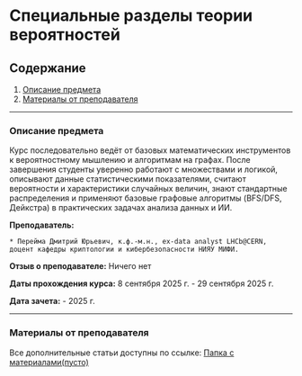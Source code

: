 # Специальные разделы теории вероятностей

## Содержание
1. [Описание предмета](#описание-предмета)
2. [Материалы от преподавателя](#материалы-от-преподавателя)

---

### Описание предмета

Курс последовательно ведёт от базовых математических инструментов к вероятностному мышлению и алгоритмам на графах. После завершения студенты уверенно работают с множествами и логикой, описывают данные статистическими показателями, считают вероятности и характеристики случайных величин, знают стандартные распределения и применяют базовые графовые алгоритмы (BFS/DFS, Дейкстра) в практических задачах анализа данных и ИИ.

**Преподаватель:**

    * Перейма Дмитрий Юрьевич, к.ф.-м.н., ex-data analyst LHCb@CERN, доцент кафедры криптологии и кибербезопасности НИЯУ МИФИ.

**Отзыв о преподавателе:** Ничего нет

**Даты прохождения курса:** 8 сентября 2025 г. - 29 сентября 2025 г.


**Дата зачета:** - 2025 г.

---

### Материалы от преподавателя

Все дополнительные статьи доступны по ссылке:
[Папка с материалами(пусто)](https://drive.google.com/drive/folders/example12345)